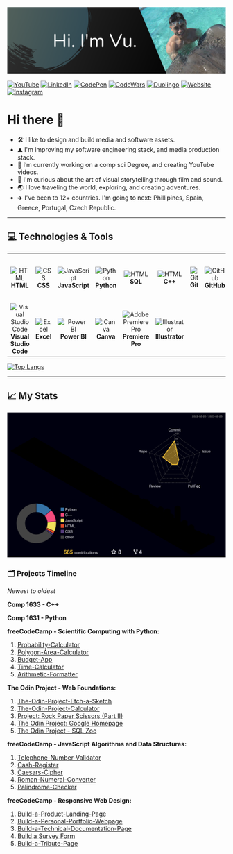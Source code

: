 <img src="https://github.com/iVuDang/iVuDang/blob/main/GitHub%20Banner.png">

[![YouTube](https://img.shields.io/badge/YouTube-%20-b0c4de)](https://www.youtube.com/user/iVuDang)
[![LinkedIn](https://img.shields.io/badge/LinkedIn-%20-b0c4de)](https://www.linkedin.com/in/ivudang/)
[![CodePen](https://img.shields.io/badge/CodePen-%20-b0c4de)](https://codepen.io/iVuDang)
[![CodeWars](https://img.shields.io/badge/CodeWars-%20-b0c4de)](https://www.codewars.com/users/iVuDang)
[![Duolingo](https://img.shields.io/badge/Duolingo-%20-b0c4de)](https://www.duolingo.com/profile/ivudang)
[![Website](https://img.shields.io/badge/Website-%20-b0c4de)](https://www.ivudang.com/)
[![Instagram](https://img.shields.io/badge/Instagram-%20-b0c4de)](https://www.instagram.com/ivudang/)


# Hi there 👋

- :hammer_and_wrench: I like to design and build media and software assets.
- 	:mountain: I'm improving my software engineering stack, and media production stack. 
- 🌱 I’m currently working on a comp sci Degree, and creating YouTube videos. 
-	:movie_camera: I'm curious about the art of visual storytelling through film and sound.
- :earth_asia: I love traveling the world, exploring, and creating adventures.  
- :airplane: I've been to 12+ countries. I'm going to next: Phillipines, Spain, Greece, Portugal, Czech Republic.

- - - -

<!-- SKILLS TABLE AND ICONS --> 

## :computer: Technologies & Tools

<table>
  <tr> <!-- Start - Table Row 1 --> 
    <td align="center" height="108" width="108">
      <img
        src="https://cdn.jsdelivr.net/gh/devicons/devicon/icons/html5/html5-plain.svg"
        width="48"
        height="48"
        alt="HTML"
      />
      <br/> <strong> HTML </strong>
    </td>
    <td align="center" height="108" width="108">
      <img
        src="https://cdn.jsdelivr.net/gh/devicons/devicon/icons/css3/css3-plain.svg"
        width="48"
        height="48"
        alt="CSS"
      />
      <br/> <strong> CSS </strong>
    </td>
    <td align="center" height="108" width="108">
      <img
        src="https://cdn.jsdelivr.net/gh/devicons/devicon/icons/javascript/javascript-plain.svg"
        width="48"
        height="48"
        alt="JavaScript"
      />
      <br/> <strong> JavaScript </strong>
    </td>
    <td align="center" height="108" width="108">
      <img
        src="https://cdn.jsdelivr.net/gh/devicons/devicon/icons/python/python-original.svg"
        width="48"
        height="48"
        alt="Python""
      />
      <br/> <strong> Python </strong>
    </td>
    <td align="center" height="108" width="108">
      <img
        src="https://cdn.jsdelivr.net/gh/devicons/devicon/icons/mysql/mysql-original.svg"
        width="48"
        height="48"
        alt="HTML"
      />
      <br/> <strong> SQL </strong>
    </td>
    <td align="center" height="108" width="108">
      <img
        src="https://cdn.jsdelivr.net/gh/devicons/devicon/icons/cplusplus/cplusplus-original.svg"
        width="48"
        height="48"
        alt="HTML"
      />
      <br/> <strong> C++ </strong>
    </td>
    <td align="center" height="108" width="108">
      <img
        src="https://cdn.jsdelivr.net/gh/devicons/devicon/icons/git/git-original.svg"
        width="48"
        height="48"
        alt="Git"
      />
      <br /><strong> Git </strong>
    </td>
    <td align="center" height="108" width="108">
      <img
        src="https://cdn.jsdelivr.net/gh/devicons/devicon/icons/github/github-original.svg"
        width="48"
        height="48"
        alt="GitHub"
      />    
      <br /><strong> GitHub </strong>
    </td>
  </tr> <!-- End - Table Row 1 -->        
  <tr> <!-- Start Table Row 2 --> 
    <td align="center" height="108" width="108">
      <img
        src="https://cdn.jsdelivr.net/gh/devicons/devicon/icons/vscode/vscode-original.svg"
        width="48"
        height="48"
        alt="Visual Studio Code"
      />
      <br/> <strong> Visual Studio Code </strong>
    </td>
    <td align="center" height="108" width="108">
      <img
        src="https://github.com/sempostma/office365-icons/blob/master/svg/excel.svg"
        width="48"
        height="48"
        alt="Excel"
      />
      <br/> <strong> Excel </strong>
    </td>   
    <td align="center" height="108" width="108">
      <img
        src="https://github.com/microsoft/PowerBI-Icons/blob/main/SVG/Power-BI.svg"
        width="48"
        height="48"
        alt="Power BI"
      />
      <br/> <strong> Power BI </strong>
    </td>   
    <td align="center" height="108" width="108">
      <img
        src="https://cdn.jsdelivr.net/gh/devicons/devicon/icons/canva/canva-original.svg"
        width="48"
        height="48"
        alt="Canva"
      />
      <br/> <strong> Canva </strong>
    </td>              
    <td align="center" height="108" width="108">
      <img
        src="https://cdn.jsdelivr.net/gh/devicons/devicon/icons/premierepro/premierepro-original.svg"
        width="48"
        height="48"
        alt="Adobe Premiere Pro"
      />
      <br/> <strong> Premiere Pro </strong>
    </td>          
    <td align="center" height="108" width="108">
      <img
        src="https://cdn.jsdelivr.net/gh/devicons/devicon/icons/illustrator/illustrator-line.svg"
        width="48"
        height="48"
        alt="Illustrator"
      />
      <br/> <strong> Illustrator </strong>
    </td>  
  </tr>  <!-- End - Table Row 2 -->              
</table>  

                         
<!-- TOP LANGUAGES BAR --> 
[![Top Langs](https://github-readme-stats.vercel.app/api/top-langs/?username=iVuDang&layout=compact&theme=react)](https://github.com/anuraghazra/github-readme-stats)

- - - -

<!-- 3D ANIMATED GIT CONTRIBUTION DATA BARS  -->
## :chart_with_upwards_trend: My Stats
![](./profile-3d-contrib/profile-night-rainbow.svg)


                         
<!-- PROJECTS TIMELINE / COLLECTIONS / LISTING  -->
### :card_index_dividers: Projects Timeline 
*Newest to oldest*
                         
<strong> Comp 1633 - C++ </strong>    
                         
                         
<strong> Comp 1631 - Python </strong>
                                   
                         
<strong> freeCodeCamp - Scientific Computing with Python: </strong>
1. [Probability-Calculator](https://github.com/iVuDang/freeCodeCamp-Probability-Calculator)
2. [Polygon-Area-Calculator](https://github.com/iVuDang/freeCodeCamp-Polygon-Area-Calculator)
3. [Budget-App](https://github.com/iVuDang/freeCodeCamp-Budget-App)
4. [Time-Calculator](https://github.com/iVuDang/freeCodeCamp-Time-Calculator)                   
5. [Arithmetic-Formatter](https://github.com/iVuDang/freeCodeCamp-Arithmetic-Formatter)                

<strong> The Odin Project - Web Foundations: </strong>
1. [The-Odin-Project-Etch-a-Sketch](https://github.com/iVuDang/The-Odin-Project-Etch-a-Sketch)  
2. [The-Odin-Project-Calculator](https://github.com/iVuDang/The-Odin-Project-Calculator)
3. [Project: Rock Paper Scissors (Part II)](https://github.com/iVuDang/The-Odin-Project-Rock-Paper-Scissors)                 
4. [The Odin Project: Google Homepage](https://github.com/iVuDang/The-Odin-Project-Google-Homepage)
5.  [The Odin Project - SQL Zoo](https://github.com/iVuDang/The-Odin-Project-SQL-Zoo-SELECT-FROM-WHERE)                      
                         
<strong> freeCodeCamp - JavaScript Algorithms and Data Structures: </strong>
1. [Telephone-Number-Validator](https://github.com/iVuDang/freeCodeCamp-Telephone-Number-Validator)
2. [Cash-Register](https://github.com/iVuDang/freeCodeCamp-Cash-Register)    
3. [Caesars-Cipher](https://github.com/iVuDang/freeCodeCamp-Caesars-Cipher)   
4. [Roman-Numeral-Converter](https://github.com/iVuDang/freeCodeCamp-Roman-Numeral-Converter)   
5. [Palindrome-Checker](https://github.com/iVuDang/freeCodeCamp-Palindrome-Checker) 
                               
<strong> freeCodeCamp - Responsive Web Design: </strong>    
1. [Build-a-Product-Landing-Page](https://github.com/iVuDang/freeCodeCamp-Build-a-Product-Landing-Page)
2. [Build-a-Personal-Portfolio-Webpage](https://github.com/iVuDang/freeCodeCamp-Build-a-Personal-Portfolio-Webpage)
3.  [Build-a-Technical-Documentation-Page](https://github.com/iVuDang/freeCodeCamp-Build-a-Technical-Documentation-Page)
4.  [Build a Survey Form](https://github.com/iVuDang/freeCodeCamp-Build-a-Survey-Form)
5.  [Build-a-Tribute-Page](https://github.com/iVuDang/freeCodeCamp-Build-a-Tribute-Page)
                                              
        
                         
<!--
**iVuDang/iVuDang** is a ✨ _special_ ✨ repository because its `README.md` (this file) appears on your GitHub profile.

- 🔭 I’m currently working on ...
- 🌱 I’m currently learning C++
- 👯 I’m looking to collaborate on ...
- 🤔 I’m looking for help with ...
- 💬 Ask me about ...
- 📫 How to reach me: ...
- 😄 
- ⚡ Fun fact: ...


Themes:
react
github_dark
algolia

:airplane:
:world_map:
:earth_asia:
-->

                         
<!--
RESOURCES
https://devicon.dev/

https://github.com/anuraghazra/github-readme-stats

https://github.com/marketplace/actions/github-profile-3d-contrib
https://github.com/yoshi389111/github-profile-3d-contrib

https://shields.io/

https://dev.to/envoy_/150-badges-for-github-pnk
                         
https://github.com/vn7n24fzkq/github-profile-summary-cards

                         

SVG SKILL ICONS ADD LATER:
SOFTWARE
https://cdn.jsdelivr.net/gh/devicons/devicon/icons/react/react-original.svg
https://cdn.jsdelivr.net/gh/devicons/devicon/icons/pandas/pandas-original.svg
https://cdn.jsdelivr.net/gh/devicons/devicon/icons/numpy/numpy-original.svg
https://cdn.jsdelivr.net/gh/devicons/devicon/icons/nodejs/nodejs-original.svg
https://cdn.jsdelivr.net/gh/devicons/devicon/icons/mongodb/mongodb-original.svg     
https://cdn.jsdelivr.net/gh/devicons/devicon/icons/django/django-plain.svg
https://cdn.jsdelivr.net/gh/devicons/devicon/icons/mysql/mysql-original.svg
https://cdn.jsdelivr.net/gh/devicons/devicon/icons/tensorflow/tensorflow-original.svg
https://cdn.jsdelivr.net/gh/devicons/devicon/icons/postgresql/postgresql-original.svg
https://cdn.jsdelivr.net/gh/devicons/devicon/icons/matlab/matlab-original.svg
                                                                  
                                
MEDIA
https://cdn.jsdelivr.net/gh/devicons/devicon/icons/photoshop/photoshop-plain.svg
https://cdn.jsdelivr.net/gh/devicons/devicon/icons/xd/xd-plain.svg
                                
                                        
SVG SOCIAL MEDIA 
https://cdn.jsdelivr.net/gh/devicons/devicon/icons/linkedin/linkedin-original.svg
https://cdn.jsdelivr.net/gh/devicons/devicon/icons/java/java-original.svg
https://cdn.jsdelivr.net/gh/devicons/devicon/icons/codepen/codepen-plain.svg
                
-->
                         
                         

